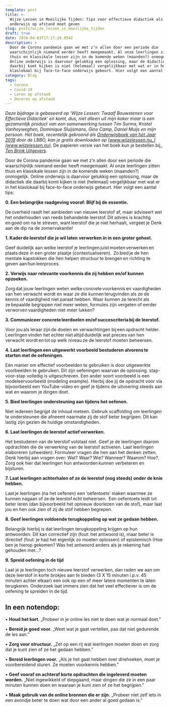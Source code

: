 ```yaml
---
template: post
title: >-
  Wijze Lessen in Moeilijke Tijden: Tips voor effectieve didactiek als je
  onderwijs op afstand moet geven
slug: posts/wijze_lessen_in_moeilijke_tijden
draft: true
date: 2020-04-03T17:17:28.954Z
description: >
  Door de Corona pandemie gaan we met z’n allen door een periode die
  waarschijnlijk niemand eerder heeft meegemaakt. Al onze leerlingen zitten
  thuis en klassikale lessen zijn in de komende weken (maanden?) onmogelijk.
  Online onderwijs is daarvoor gelukkig een oplossing, maar de didactiek die
  daarbij komt kijken is niet (helemaal) vergelijkbaar met wat er in het
  klaslokaal bij face-to-face onderwijs gebeurt. Hier volgt een aantal tips:
category: Blog
tags:
  - Corona
  - Covid-19
  - Leren op afstand
  - Doceren op afstand
---
```

_Deze bijdrage is gebaseerd op ‘Wijze Lessen: Twaalf Bouwstenen voor Effectieve Didactiek’ en komt, dus, niet alleen uit mijn koker maar is een gezamenlijk product van een samenwerking tussen Tim Surma, Kristel Vanhoyweghen, Dominique Sluijsmans, Gino Camp, Daniel Muijs en mijn persoon. Het boek, recentelijk gekroond als_ [_Onderwijsboek van het Jaar 2019_](https://www.lbbo.nl/publicaties/verkiezing-het-onderwijsboek-van-2019) _door de LBBO, kan je gratis downloaden op_ [_www.wijzelessen.nu_](www.wijzelessen.nu)_. De papieren versie van het boek kun je bestellen bij_ [_Ten Brink Uitgevers_](https://tenbrinkuitgevers.nl/wijze-lessen)_._ 

Door de Corona pandemie gaan we met z’n allen door een periode die waarschijnlijk niemand eerder heeft meegemaakt. Al onze leerlingen zitten thuis en klassikale lessen zijn in de komende weken (maanden?) onmogelijk. Online onderwijs is daarvoor gelukkig een oplossing, maar de didactiek die daarbij komt kijken is niet (helemaal) vergelijkbaar met wat er in het klaslokaal bij face-to-face onderwijs gebeurt. Hier volgt een aantal tips:

**0.	Een belangrijke raadgeving vooraf: Blijf bij de essentie.** 

De overheid raadt het aanbieden van nieuwe leerstof af, maar adviseert wel het onderhouden van reeds behandelde leerstof. Dit advies is krachtig en goed om na te streven, want leerstof die je niet herhaalt, vergeet je Denk aan de dip na de zomervakantie! 

**1.	Kader de leerstof die je wil laten verwerken in in een groter geheel.** 

Geef duidelijk aan welke leerstof je leerlingen juist moeten verwerken en plaats deze in een groter plaatje (contextualiseren).  Zo bied je de hen mentale kapstokken die hen helpen structuur te brengen en richting te geven aan hun leerproces. 

**2.	Verwijs naar relevante voorkennis die zij hebben en/of kunnen opzoeken.**   

Zorg dat jouw leerlingen weten welke concrete voorkennis en vaardigheden van hen verwacht wordt en waar ze die kunnen terugvinden als ze de kennis of vaardigheid niet paraat hebben. Waar kunnen ze terecht als ze bepaalde begrippen niet meer weten, formules zijn vergeten of eerder verworven vaardigheden niet meer lukken? 

**3.	Communiceer concrete leerdoelen en/of succescriteria bij de leerstof.**   

Voor jou als leraar zijn de doelen en verwachtingen bij een opdracht helder.  Leerlingen vinden het echter niet altijd duidelijk wat precies van hen verwacht wordt en tot op welk niveau ze de leerstof moeten beheersen. 

**4.	Laat leerlingen een uitgewerkt voorbeeld bestuderen alvorens te starten met de oefeningen.**  

Eén manier om effectief voorbeelden te gebruiken is door uitgewerkte voorbeelden te gebruiken. Dit zijn oefeningen waarvan de oplossing. stap-voor-stap volledig is uitgeschreven. Een ander soort voorbeeld is een modeleervoorbeeld (modeling example). Hierbij doe jij de opdracht voor via bijvoorbeeld een YouTube-video en geef je tijdens de uitvoering steeds aan wat en waarom je dingen doet.

**5.	Bied leerlingen ondersteuning aan tijdens het oefenen.**   

Niet iedereen begrijpt de inhoud meteen. Gebruik scaffolding om leerlingen te ondersteunen die afneemt naarmate zij de stof beter begrijpen. Dit kan lastig zijn gezien de huidige omstandigheden. 

**6.	Laat leerlingen de leerstof actief verwerken.**    

Het bestuderen van de leerstof volstaat niet. Geef je de leerlingen daarom opdrachten die de verwerking van de leerstof activeren. Laat leerlingen elaboreren (uitweiden): Formuleer vragen die hen aan het denken zetten. Denk hierbij aan vragen over: Wat? Waar? Wie? Wanneer? Waarom? Hoe?. Zorg ook hier dat leerlingen hun antwoorden kunnen verbeteren en bijsturen.  

**7.	Laat leerlingen achterhalen of ze de leerstof (nog steeds) onder de knie hebben.**

Laat je leerlingen (na het oefenen) een ‘oefentoets’ maken waarmee ze kunnen nagaan of ze de leerstof echt beheersen.  Een oefentoets leidt tot beter leren (dan bijvoorbeeld het opnieuw doorlezen van de stof), maar laat jou en hen ook zien of zij de stof hebben begrepen. 

**8.	Geef leerlingen voldoende terugkoppeling op wat ze gedaan hebben.**

Belangrijk hierbij is dat leerlingen terugkoppeling krijgen op hun antwoorden. Dit kan correctief zijn (fout: het antwoord is), maar beter is directief (fout: je had het eigenlijk zo moeten oplossen) of epistemisch (Hoe ben je hierop gekomen? Was het antwoord anders als je rekening had gehouden met…?

**9.	Spreid oefening in de tijd**

Laat je je leerlingen toch nieuwe leerstof verwerken, dan raden we aan om deze leerstof in korte brokjes aan te bieden (3 X 15 minuten i.p.v. 45 minuten achter elkaar) een ook op een of meer latere momenten te laten terugkeren. Onderzoek laat immers zien dat het veel effectiever is om de oefening te spreiden in de tijd. 

## In een notendop:

•	**Houd het kort**. „Probeer in je online les niet te doen wat je normaal doet.”

•	**Bereid je goed voor.** „Weet wat je gaat vertellen, pas dat niet gedurende de les aan.”

•	**Zorg voor structuur.** „Zet op een rij wat leerlingen moeten doen en zorg dat je kunt zien of ze het gedaan hebben.”

•	**Bereid leerlingen voor.** „Als je het gaat hebben over driehoeken, moet je voorbereidend sturen. Ze moeten voorkennis hebben.”

•	**Geef vooraf en achteraf korte opdrachten die ingeleverd moeten worden.** „Niet ingewikkeld of diepgaand, maar dingen die ze in een paar minuten kunnen doen en waaraan je kunt zien of ze het begrijpen.”

•	**Maak gebruik van de online bronnen die er zijn.** „Probeer niet zelf iets in een avondje beter te doen wat door een ander al goed gedaan is.”
